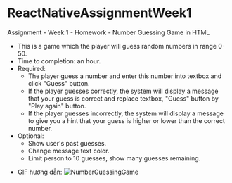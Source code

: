 # ReactNativeAssignmentWeek1
Assignment - Week 1 - Homework - Number Guessing Game in HTML
 - This is a game which the player will guess random numbers in range 0-50.
 - Time to completion: an hour.
 - Required:
   + The player guess a number and enter this number into textbox and click "Guess" button.
   + If the player guesses correctly, the system will display a message that your guess is correct and replace textbox, "Guess" button by "Play again" button.
   + If the player guesses incorrectly, the system will display a message to give you a hint that your guess is higher or lower than the correct number.
 - Optional:
   + Show user's past guesses.
   + Change message text color.
   + Limit person to 10 guesses, show many guesses remaining.
* GIF hướng dẫn:
![NumberGuessingGame](https://user-images.githubusercontent.com/50457569/61521925-7ab53880-aa3b-11e9-8e40-b0d80920e907.gif)



